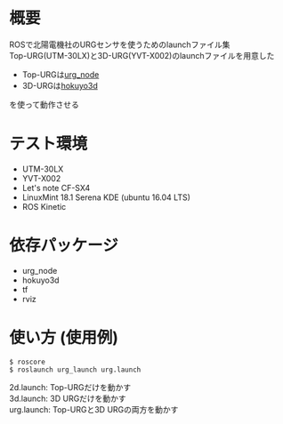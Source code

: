 # 概要
ROSで北陽電機社のURGセンサを使うためのlaunchファイル集  
Top-URG(UTM-30LX)と3D-URG(YVT-X002)のlaunchファイルを用意した  
* Top-URGは[urg_node](http://wiki.ros.org/urg_node)  
* 3D-URGは[hokuyo3d](http://wiki.ros.org/hokuyo3d)  

を使って動作させる

# テスト環境
* UTM-30LX
* YVT-X002
* Let's note CF-SX4
* LinuxMint 18.1 Serena KDE (ubuntu 16.04 LTS)
* ROS Kinetic

# 依存パッケージ
* urg_node
* hokuyo3d
* tf
* rviz

# 使い方 (使用例)
```
$ roscore
$ roslaunch urg_launch urg.launch
```
2d.launch: Top-URGだけを動かす  
3d.launch: 3D URGだけを動かす  
urg.launch: Top-URGと3D URGの両方を動かす  
